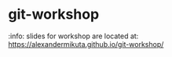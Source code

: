 # git-workshop

:info: slides for workshop are located at: https://alexandermikuta.github.io/git-workshop/
